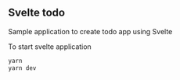 ## Svelte todo
Sample application to create todo app using Svelte


To start svelte application 

```bash
yarn
yarn dev
```
